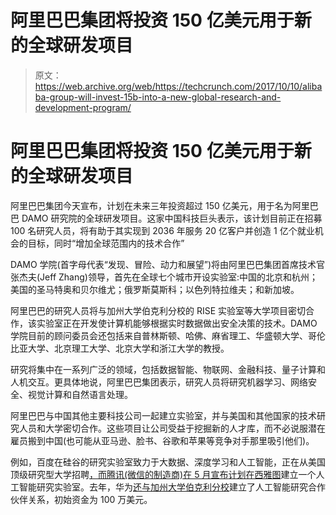 # 阿里巴巴集团将投资 150 亿美元用于新的全球研发项目 

> 原文：<https://web.archive.org/web/https://techcrunch.com/2017/10/10/alibaba-group-will-invest-15b-into-a-new-global-research-and-development-program/>

# 阿里巴巴集团将投资 150 亿美元用于新的全球研发项目

阿里巴巴集团今天宣布，计划在未来三年投资超过 150 亿美元，用于名为阿里巴巴 DAMO 研究院的全球研发项目。这家中国科技巨头表示，该计划目前正在招募 100 名研究人员，将有助于其实现到 2036 年服务 20 亿客户并创造 1 亿个就业机会的目标，同时“增加全球范围内的技术合作”

DAMO 学院(首字母代表“发现、冒险、动力和展望”)将由阿里巴巴集团首席技术官张杰夫(Jeff Zhang)领导，首先在全球七个城市开设实验室:中国的北京和杭州；美国的圣马特奥和贝尔维尤；俄罗斯莫斯科；以色列特拉维夫；和新加坡。

阿里巴巴的研究人员将与加州大学伯克利分校的 RISE 实验室等大学项目密切合作，该实验室正在开发使计算机能够根据实时数据做出安全决策的技术。DAMO 学院目前的顾问委员会还包括来自普林斯顿、哈佛、麻省理工、华盛顿大学、哥伦比亚大学、北京理工大学、北京大学和浙江大学的教授。

研究将集中在一系列广泛的领域，包括数据智能、物联网、金融科技、量子计算和人机交互。更具体地说，阿里巴巴集团表示，研究人员将研究机器学习、网络安全、视觉计算和自然语言处理。

阿里巴巴与中国其他主要科技公司一起建立实验室，并与美国和其他国家的技术研究人员和大学密切合作。这些项目让公司受益于挖掘新的人才库，而不必说服潜在雇员搬到中国(也可能从亚马逊、脸书、谷歌和苹果等竞争对手那里吸引他们)。

例如，百度在硅谷的研究实验室致力于大数据、深度学习和人工智能，正在从美国顶级研究型大学招聘[，而腾讯(微信的制造商)在 5 月宣布](https://web.archive.org/web/20221226093724/http://www.marketwired.com/press-release/baidu-kicks-off-overseas-campus-recruitment-to-attract-global-talent-nasdaq-bidu-2206000.htm)[计划在西雅图](https://web.archive.org/web/20221226093724/https://techcrunch.com/2017/04/28/tencent-to-open-ai-research-center-in-seattle/)建立一个人工智能研究实验室。去年，华为[还与加州大学伯克利分校](https://web.archive.org/web/20221226093724/https://techcrunch.com/2016/10/11/huawei-puts-1m-into-a-new-ai-research-partnership-with-uc-berkeley/)建立了人工智能研究合作伙伴关系，初始资金为 100 万美元。